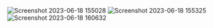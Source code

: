 ![Screenshot 2023-06-18 155028](https://github.com/Preetham1526/ML-Project/assets/137002710/8c20e716-8f3b-4b8a-913d-13964f062ed4)
![Screenshot 2023-06-18 155325](https://github.com/Preetham1526/ML-Project/assets/137002710/fe489313-9b04-4971-a5bd-cfa66b10d7dc)
![Screenshot 2023-06-18 160632](https://github.com/Preetham1526/ML-Project/assets/137002710/ce2a780a-d3fe-4df8-9c02-62cd5b2e22ea)
